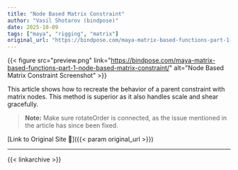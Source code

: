 ```yaml
---
title: "Node Based Matrix Constraint"
author: "Vasil Shotarov (bindpose)"
date: 2025-10-09
tags: ["maya", "rigging", "matrix"]
original_url: "https://bindpose.com/maya-matrix-based-functions-part-1-node-based-matrix-constraint/"
---
```

{{< figure src="preview.png" link="https://bindpose.com/maya-matrix-based-functions-part-1-node-based-matrix-constraint/" alt="Node Based Matrix Constraint Screenshot" >}}

This article shows how to recreate the behavior of a parent constraint with matrix nodes. This method is superior as it also handles scale and shear gracefully.
> **Note:** Make sure rotateOrder is connected, as the issue mentioned in the article has since been fixed.

<!--more-->
[Link to Original Site 🔗]({{< param original_url >}})  
  
---
{{< linkarchive >}}  
